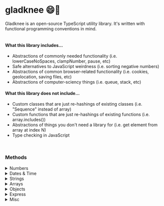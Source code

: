 # gladknee 😄🦵

Gladknee is an open-source TypeScript utility library. It's written with functional programming conventions in mind.<br><br>

#### What this library includes...

<ul>
<li>Abstractions of commonly needed functionality (i.e. lowerCaseNoSpaces, clampNumber, pause, etc)</li>
<li>Safe alternatives to JavaScript weirdness (i.e. sorting negative numbers)</li>
<li>Abstractions of common browser-related functionality (i.e. cookies, geolocation, saving files, etc)</li>
<li>Abstractions of computer-sciency things (i.e. queue, stack, etc)</li>
</ul>

#### What this library does not include...

<ul>
<li>Custom classes that are just re-hashings of existing classes (i.e. "Sequence" instead of array)</li>
<li>Custom functions that are just re-hashings of existing functions (i.e. array.includes())</li>
<li>Abstractions of things you don't need a library for (i.e. get element from array at index N)</li>
<li>Type checking in JavaScript</li>
</ul>
<br>

### Methods

<details>
<summary>Numbers</summary><br>
<details>
<summary>&nbsp;&nbsp;float</summary>
<br>
Returns a number limited to a specific number of decimal places. This is different from the native `toFixed()` method because it returns a number not a string.
<br><br>

```typescript
float(n: number, decimalPlaces?: number): number
```

Example:

```typescript
float(4.24398, 3) //=> 4.244
```

</details>
<details>
<summary>&nbsp;&nbsp;sum</summary>

```typescript
sum(...arr: number[]): number
```

Returns the sum of the provided numbers.
<br><br>
Example:

```typescript
sum(1, 2, 3, 4, 5) //=> 15
```

</details>
<details>
<summary>&nbsp;&nbsp;clampNumber</summary>
<br>
Enforces a minimum and/or maximum limit on a number and returns the number or the enforced limit. You can pass false or 0 for a limit parameter to bypass that limit.
<br><br>

```typescript
clampNumber(n: number, min: number | false, max: number | false): number
```

Example:

```typescript
clamp(15, 3, 12) //=> 12

clamp(15, 16, 20) //=> 16
```

</details>
<details>
<summary>&nbsp;&nbsp;doubleDigit</summary>
<br>
Returns a provided single digit number with a leading zero as a string
<br><br>

```typescript
doubleDigit(n: number): string
```

Example:

```typescript
doubleDigit(9) //=> "09"
```

</details>
<details>
<summary>&nbsp;&nbsp;ordinal</summary>
<br>
Returns a string of the provided number with the ordinal suffix added
<br><br>

```typescript
ordinal(n: number): string
```

Example:

```typescript
ordinal(4) //=> "4th"
```

</details>
<details>
<summary>&nbsp;&nbsp;getRange</summary>
<br>
Returns an array of numbers, starting from the provided start number and ending with provided end number. You can optionally pass in a step number to increment by a number other than 1. You can also increment negatively.
<br><br>

```typescript
getRange(start: number, end: number, step?: number) : number[]
```

Example:

```typescript
getRange(5, 10)
//=> [5, 6, 7, 8, 9, 10]

getRange(0, 10, 2)
//=> [0, 2, 4, 6, 8, 10]

getRange(10, 0, -2)
//=> [10, 8, 6, 4, 2, 0]
```

</details>
<br>
</details>
<details>
<summary>Dates & Time</summary><br>
<details>
<summary>&nbsp;&nbsp;getAmountOfTimeFromSeconds</summary>
<br>
Returns an object with calculated years, months, weeks, days, hours, minutes and seconds from seconds provided
<br><br>

```typescript
getAmountOfTimeFromSeconds(seconds: number): TimeObject
```

```typescript
interface TimeObject {
  years: number
  months: number
  weeks: number
  days: number
  hours: number
  minutes: number
  seconds: number
  inYears?: () => number
  inMonths?: () => number
  inWeeks?: () => number
  inDays?: () => number
  inHours?: () => number
  inMinutes?: () => number
  inSeconds?: () => number
}
```

<br><br>
Example:

```typescript
getAmountOfTimeFromSeconds(2000000)
//=>
 {
    years: 0,
    months: 0,
    weeks: 3,
    days: 2,
    hours: 3,
    minutes: 33,
    seconds: 20
  }

  getAmountOfTimeFromSeconds(2000000).inDays() //=> 23.14814814814815
```

</details>
<details>
<summary>&nbsp;&nbsp;timeUntil</summary>
<br>
Returns an object with the number of years, months, weeks, days, hours, minutes and seconds until the date provided
<br><br>

```typescript
timeUntil(date: Date): TimeOutput
```

</details>
<details>
<summary>&nbsp;&nbsp;timeSince</summary>
<br>
Returns an object with the number of years, months, weeks, days, hours, minutes and seconds since the date provided
<br><br>

```typescript
timeSince(date: Date): TimeOutput
```

</details>
<details>
<summary>&nbsp;&nbsp;getDayName</summary>
<br>
Returns the corresponding human readable day name of the integer provided (integer must be 0-6)
<br><br>

```typescript
getDayName(day: 0 | 1 | 2 | 3 | 4 | 5 | 6): string
```

Example:

```typescript
getDayName(3) //=> "Wednesday"

getDayName(99) //=> undefined
```

</details>
<details>
<summary>&nbsp;&nbsp;beginningOfToday</summary>
<br>
Returns a Date object with the date of today and time of 00:00:00
<br><br>

```typescript
beginningOfToday(): Date
```

</details>
<details>
<summary>&nbsp;&nbsp;endOfToday</summary>
<br>
Returns a Date object with the date of today and time of 23:59:59
<br><br>

```typescript
endOfToday(): Date
```

</details>
<br>
</details>
<details>
<summary>Strings</summary><br>
<details>
<summary>&nbsp;&nbsp;lowerCaseNoSpaces</summary>
<br>
Returns a string in lowercase form with spaces removed
<br><br>

```typescript
lowerCaseNoSpaces(str: string): string
```

Example:

```typescript
lowerCaseNoSpaces("Hello World") //=> "helloworld"
```

<br>
</details>
<details>
<summary>&nbsp;&nbsp;truncate</summary>
<br>
Returns a string limited to a max length with ... or custom ending
<br><br>

```typescript
truncate(str: string, lengthLimit: number, ending: string ): string
```

Example:

```typescript
truncate("Hello World!", 4) //=> "Hell..."

truncate("Hello World!", 4, "/") //=> "Hell/"
```

</details>
<details>
<summary>&nbsp;&nbsp;getRandomString</summary>

### **getRandomString(length: number, includeLetters: boolean, includeNumbers: boolean ): string**

Returns a random string of specified length. Can include letters and/or numbers<br><br>
_Note: includeLetters and includeNumbers both default to true_
<br><br>
Example:

```typescript
getRandomString(10) //=> "N3xO1pDs2f"

getRandomString(5, true, false) //=> "GjOxa"

getRandomString(5, false, true) //=> "39281"
```

</details>
<br>
</details>
<details>
<summary>Arrays</summary><br>
<details>
<summary>&nbsp;&nbsp;isEvery</summary>

### **isEvery<T>(arr: T[], func: (i: T, index?: number) => boolean): boolean**

Returns a boolean that reflects whether or not every item in an array meets a condition
<br><br>
Example:

```typescript
const isEven = (n: number) => n % 2 === 0

isEvery([2, 4, 6, 8], (n) => isEven(n)) //=> true

isEvery([2, 4, 7, 8], (n) => isEven(n)) //=> false
```

</details>
<details>
<summary>&nbsp;&nbsp;isAny</summary>

### **isAny<T>(arr: T[], func: (i: T, index?: number) => boolean): boolean**

Returns a boolean that reflects whether or not any item in an array meets a condition
<br><br>
Example:

```typescript
const isEven = (n: number) => n % 2 === 0

isAny([3, 5, 7, 9], (n) => isEven(n)) //=> false

isAny([2, 5, 7, 9], (n) => isEven(n)) //=> true
```

</details>
<details>
<summary>&nbsp;&nbsp;shuffle</summary>

### **shuffle(arr: T[]): T[]**

Returns the provided array with the items randomly ordered.
<br><br>
Example:

```typescript
shuffle([1, 2, 3, 4, 5]) //=> [3, 5, 1, 4, 2]
```

</details>
<details>
<summary>&nbsp;&nbsp;flatten</summary>

### **flatten(arr: any[], levels?: number): any[]**

Returns a single dimensional array by default. If you pass a number for levels, the function will only reduce that many dimensions of arrays.
<br><br>
Example:

```typescript
flatten([1, 2, [3, 4], 5]) //=> [1, 2, 3, 4, 5]

flatten([1, 2, [[3, 4], 5]]) //=> [1, 2, 3, 4, 5]

flatten([1, 2, [[3, 4], 5]], 1) //=> [1, 2, [3, 4], 5]
```

</details>
<details>
<summary>&nbsp;&nbsp;chunkArray</summary>

### **chunkArray(arr: any[], n: number): any[][]**

Divides the provided array into smaller arrays of a provided size. Returns an array of these smaller arrays.
<br><br>
Example:

```typescript
chunkArray([1, 2, 3, 4, 5, 6, 7, 8, 9, 10], 2)
//=> [[1, 2], [3, 4], [5, 6], [7, 8], [9, 10]]
```

</details>
<details>
<summary>&nbsp;&nbsp;clampArray</summary>

### **clampArray<T>(arr: T[], min: number | false, max: number | false, fill?: T): any[]**

Returns the provided array with a minimum and/or maximum length limit enforced. If the minimum length is larger than the length of the array, the fill will be added to the array as many times as necessary to reach the minimum limit. If a fill is provided, it must match the type of the array provided. If no fill is provided, `undefined` will be added. For min and max limits, you can pass `false` or 0 for a limit parameter to bypass that limit.
<br><br>
Example:

```typescript
clampArray([1, 2, 3, 4, 5], 0, 3)
//=> [1, 2, 3]

clampArray([1, 2, 3], 5, false, "x")
//=> [1, 2, 3, "x", "x"]
```

</details>
<details>
<summary>&nbsp;&nbsp;getUnique</summary>

### **getUniqueItems<T>(arrs: T[][]): T[]**

Returns an array of items that only appear once across all items of the provided arrays.
<br><br>
Example:

```typescript
getUnique([1, 2, 3], [3, 4, 5]) //=> [1, 2, 4, 5]
```

</details>
<details>
<summary>&nbsp;&nbsp;getCommon</summary>

### **getCommonItems<T>(arrs: T[][]): T[]**

Returns an array of items that appear at least twice across all items of the provided arrays.
<br><br>
Example:

```typescript
getCommon([1, 2, 3, 4], [3, 4, 5]) //=> [3, 4]
```

</details>
<details>
<summary>&nbsp;&nbsp;areArraysEqual</summary>

### **areArraysEqual<T>(arrray1: T[], array2: T[], orderMatters: boolean): boolean**

Returns a boolean of whether or not the two arrays have the same items. orderMatters is true by default.
<br><br>
Example:

```typescript
areArraysEqual([1, 2, 3], [1, 2, 3]) //=> true

areArraysEqual([3, 2, 1], [1, 2, 3]) //=> false

areArraysEqual([3, 2, 1], [1, 2, 3], false) //=> true
```

</details>
<details>
<summary>&nbsp;&nbsp;getNthFromEnd</summary>

### **nthFromEnd<T>(arr: T[], n: number): T**

Returns the item in the array N spots from the last item.
<br><br>
Example:

```typescript
nthFromEnd([1, 2, 3, 4], 1) //=> 3
```

</details>
<details>
<summary>&nbsp;&nbsp;bubbleSort</summary>

### **bubbleSort(arr: T[]): T[]**

Returns the provided array sorted (ascending) via bubble sort.

</details>
<details>
<summary>&nbsp;&nbsp;selectionSort</summary>

### **selectionSort(arr: T[]): T[]**

Returns the provided array sorted (ascending) via selection sort.

</details>
<details>
<summary>&nbsp;&nbsp;insertSort</summary>

### **insertSort(arr: T[]): T[]**

Returns the provided array sorted (ascending) via insert sort.

</details>
<details>
<summary>&nbsp;&nbsp;removeDuplicates</summary>

### **removeDuplicates(arr: T[]): T[]**

Returns the provided array with duplicates removed.
<br><br>
Example:

```typescript
removeDuplicates([1, 2, 1, 1, 2, 5]) //=> [1, 2, 5]
```

</details>
<details>
<summary>&nbsp;&nbsp;getRollingSum</summary>

### **getRollingSum(arr: number[]): number[]**

Returns an array of the rolling sum of an array.
<br><br>
Example:

```typescript
getRollingSum([1, 3, 5]) //=> [1, 4, 9]
```

</details>
<br>
</details>
<details>
<summary>Objects</summary><br>
<details>
<summary>&nbsp;&nbsp;omitKeys</summary>

### **function omitKeys(obj: { [key: string]: any }, ...keys: string[]): object**

Returns the object with any provided keys removed
<br><br>
Example:

```typescript
const obj = { a: 1, b: 2, c: 3 }

omitKeys(obj, "b", "c") //=> { a: 1 }
```

</details>
<details>
<summary>&nbsp;&nbsp;pickKeys</summary>

### **function pickKeys<T extends object, U extends keyof T>(obj: T, ...keys: U[]): object**

Returns the object with only the provided keys included
<br><br>
Example:

```typescript
const obj = { a: 1, b: 2, c: 3 }

pickKeys(obj, "b", "c") //=> { b: 2, c: 3 }
```

</details>
<details>
<summary>&nbsp;&nbsp;combineObjects</summary>

### **function combineObjects(objs: object[]): object**

Returns a single object with all key value pairs from provided objects.
<br><br>
_NOTE: If two objects have the same key, the latter object in the array's value(s) will result_
<br><br>
Example:

```typescript
combineObjects([{ a: 1 }, { b: 2 }, { c: 3 }])
//=> { a: 1, b: 2, c: 3 }
```

</details>
<details>
<summary>&nbsp;&nbsp;sumOfKeyValues</summary>

### **sumOfKeyValues<T extends object, U extends keyof T>(arr: (T & { [K in U]: number })[],key: U): number**

Returns the sum of the values of a specific shared key in an array of objects.
<br><br>
Example:

```typescript
const arr = [{ a: 1 }, { a: 2 }, { a: 3 }]

sumOfKeyValues(arr, "a") //=> 6
```

</details>
<details>
<summary>&nbsp;&nbsp;sortObjectsByKeyValue</summary>

### **sortObjectsByKeyValue<T extends object, U extends keyof T>(arr: T[], key: U)**

Sorts an array of objects by a specific shared key's value.
<br><br>
Example:

```typescript
const arr = [{ a: 3 }, { a: 1 }, { a: 5 }]

sortObjectsByKeyValue(arr, "a")
//=> [{a: 1}, { a: 3 }, {a: 5}]
```

</details>
<details>
<summary>&nbsp;&nbsp;sortObjectsByKeyValues</summary>

### **sortObjectsByKeyValue<T extends object, U extends keyof T>(arr: T[], ...keys: U[])**

Returns an array of objects with nested sorting based on the keys provided.
<br><br>
Example:

```typescript
const arr = [
        { a: 1, b: 2, c: 2 },
        { a: 1, b: 2, c: 1 },
        { a: 1, b: 1, c: 1 },
        { a: 1, b: 3, c: 2 },
        { a: 2, b: 2, c: 1 },
        { a: 2, b: 1, c: 3 },
        { a: 3, b: 4, c: 1 },
      ]

sortObjectsByKeyValues(arr, "a", "b", "c")
//=>
   [
    { a: 1, b: 1, c: 1 },
    { a: 1, b: 2, c: 1 },
    { a: 1, b: 2, c: 2 },
    { a: 1, b: 3, c: 2 },
    { a: 2, b: 1, c: 3 },
    { a: 2, b: 2, c: 1 },
    { a: 3, b: 4, c: 1 },
   ]
```

</details>
<details>
<summary>&nbsp;&nbsp;getKeyValueCounts</summary>

### **getKeyValueCounts<T extends object, U extends keyof T>(arr: T[], key: U, isCaseSensitive?: boolean)**

Returns an object with counts of specifics value of a specific shared key in an array of objects.
<br><br>
Example:

```typescript
const arr = [{ suit: "Clubs" }, { suit: "Hearts" }, { suit: "Clubs" }]

getKeyValueCounts(arr, "suit") //=> { "Clubs": 2, "Hearts": 1 }
```

</details>
<details>
<summary>&nbsp;&nbsp;groupObjectsByKeyValue</summary>

### **groupObjectsByKeyValue<T extends object, U extends keyof T>(arr: T[], key: U)**

Returns an object with arrays of objects that share a specific value of a specific shared key in an array of objects.
<br><br>
Example:

```typescript
const arr = [{ suit: "Clubs", value: 2 }, {suit: "Hearts", value: 5}, {suit: "Clubs", value: 10}]

groupObjectsByKeyValue(arr, "suit")
//=>
    {
      "Clubs": [{ suit: "Clubs" value: 2}, { suit: "Clubs", value: 10 }],
      "Hearts": [{ suit: "Hearts", value: 5 }]
    }
```

</details>
<details>
<summary>&nbsp;&nbsp;convertObjectToQueryParams</summary>

### **convertObjectToQueryParams(obj: object): string**

Returns a string of an object's key and value pairs as a query parameter string. Supports single-level nesting.
<br><br>
Example:

```typescript
convertObjectToQueryParams({ age: 30, city: "Atlanta" }) //=> "age=38&city=Atlanta"
```

</details>
<br>
</details>
<details>
<summary>Express</summary><br>
<details>
<summary>&nbsp;&nbsp;createExpressRoutes</summary>

### **creatExpressRoutes(handlers: Handlers): Route**

Returns an Express Router object with GET, POST, PUTS and DELETE routes defined.
<br><br>

```typescript
type Handler = (req: Request, res: Response) => void

type Handlers = {
  index?: Handler
  show?: Handler
  create?: Handler
  update?: Handler
  deleteFn?: Handler
  extendRouter?: (router: Router) => void
}
```

</details>
</details>
<details>
<summary>Misc</summary><br>
<details>
<summary>&nbsp;&nbsp;addTimeoutToPromise</summary>

### **addTimeoutToPromise(asyncFunction: () => Promise<unknown>, timeout: number): Promise<unkown>**

Returns a promise that rejects if the original promise takes longer to resolve than a given amount of time. (ms)
<br><br>
Note: The promise rejects with the string "TIMED_OUT"
<br>

</details>
<details>
<summary>&nbsp;&nbsp;pauseAsync</summary>

### **pauseAsync(milliseconds: number): Promise<void>**

Returns a promise that resolves after a given amount of time (ms)
<br>

</details>
<details>
<summary>&nbsp;&nbsp;pauseSync</summary>

### **pauseSync(milliseconds: number)**

Delays future code from executing until the provided milliseconds have passed.
<br>

</details>
<details>
<summary>&nbsp;&nbsp;pipe</summary>

### pipe<T>(...funcs: [firstFunc: GenericFunction<T>,secondFunc: GenericFunction<T>,...otherFuncs: GenericFunction<T>[]]): Function

Returns a function that calls multiple given functions in a specific order.
<br><br>
Example:

```typescript
const double = (n: number) => n * 2
const triple = (n: number) => n * 3
const doubleThenTriple = pipe(double, triple)

doubleThenTriple(6) //=> 36
```

</details>
<details>
<summary>&nbsp;&nbsp;debounce</summary>

### **debounce(func: Function, ms: number, immediate: boolean): Function**

Returns a debounced version of the function passed. Acccepts custom delay and immediate boolean for leading/trailing.
<br>

</details>
<details>
<summary>&nbsp;&nbsp;saveTextToFileInBrowser</summary>

### **saveTextToFileInBrowser(content: string, filename: string)**

Prompts a user in their browser to save provided text to a file on their machine.
<br>

</details>
<details>
<summary>&nbsp;&nbsp;getBrowserGeolocation</summary>

### **getBrowserGeolocation(timeoutInSeconds?: number): GeoCoords**

Returns the user's latitude and longitude or an error.
<br><br>
**Note: Timeout defaults to 10 seconds**
<br><br>

```typescript
type GeoCoords = {
  latitude: number | null
  longitude: number | null
}
```

</details>
<details>
<summary>&nbsp;&nbsp;getBrowserLocationQueryParams</summary>

### **getBrowserLocationQueryParams(): object**

Returns the window location's search params. Supports single-level nesting.
<br><br>

```typescript
// Browser location: website.com?search=john&page=1

getBrowserLocationQueryParams()
/* => {
        search: "john",
        page: "1"
      }
*/
```

</details>
<details>
<summary>&nbsp;&nbsp;setCookie</summary>

### **setCookie(cookieName: string, cookieValue: string, expirationInDays: number)**

Sets the vaue of a specific cookie.
<br>

</details>
<details>
<summary>&nbsp;&nbsp;getCookie</summary>

### **getCookie(cookieName: string)**

Returns the value of a specific cookie.
<br>

</details>
<details>
<summary>&nbsp;&nbsp;createQueue</summary>

### **createQueue(functionToExecute: Function): QueueObject**

Returns a **QueueObject** which includes a queue, enqueue function, and two execute methods.
<br>
<br>
`executeOne()` will call the function on the first item in the queue and then remove that item from the queue.
<br><br>
`executeAll()` will call the function every item in the queue and remove each item after execution.
<br><br>
`breakOut()` halts the `executeAll()` function.
<br><br>
Example:

```typescript
type QueueObject = {
  queue: unknown[]
  enqueue: Function
  executeOne: Function
  executeAll: Function
  breakOut: Function
}
```

```typescript
const log = (n: any) => {
  console.log(n)
}
const { queue, enqueue, executeOne, executeAll, breakOut } = createQueue(log)

enqueue(1)
enqueue(2)
enqueue(3)
enqueue(4)

executeOne()
//=> 1

executeAll()
//=> 2
//=> 3
//=> 4
```

</details>
<details>
<summary>&nbsp;&nbsp;createQueueAsync</summary>

### **createQueueAsync(functionToExecute: Function): AsyncQueueObject**

Returns a **AsyncQueueObject** which includes a queue, enqueue function, and two execute methods.
<br>
<br>
`executeOne()` will call the async function on the first item in the queue and then remove that item from the queue.
<br><br>
`executeAll(ignoreErrors?: boolean)` will call the async function on every item in the queue and remove each item after execution. The previous function's returned promise must resolve before the next iteration is invoked. If you wish to continue iterating even if a promise rejects, pass a true boolean into the function.
<br><br>
`breakOut()` halts the `executeAll()` function.
<br><br>
Example:

```typescript
type QueueObject = {
  queue: unknown[]
  enqueue: Function
  executeOne: Function
  executeAll: (ignoreErrors = false) => unknown
  breakOut: Function
}
```

```typescript
const log = async (n: any) => {
  return new Promise((resolve) => {
    setTimeout(() => {
      console.log(n)
      resolve(n)
    },2000)
  })

const { queue, enqueue, executeOne, executeAll, breakOut } = createQueueAsync(log)

enqueue(1)
enqueue(2)
enqueue(3)
enqueue(4)

await executeOne()
// 1

await executeAll()
// 2
// 3
// 4
```

</details>
</details>
